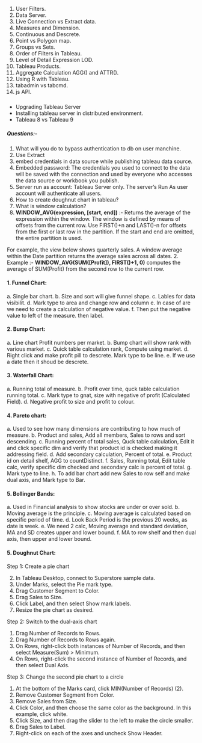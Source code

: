 1. User Filters.
2. Data Server.
3. Live Connection vs Extract data.
4. Measures and Dimension.
5. Continuous and Descrete.
6. Point vs Polygon map.
7. Groups vs Sets.                
8. Order of Filters in Tableau.
9. Level of Detail Expression LOD.
10. Tableau Products.
11. Aggregate Calculation AGG() and ATTR().
12. Using R with Tableau.
13. tabadmin vs tabcmd.
14. js API.

##### 
* Upgrading Tableau Server
* Installing tableau server in distributed environment.
* Tableau 8 vs Tableau 9

##### Questions:-
1. What will you do to bypass authentication to db on user manchine.
  1. Use Extract
  2. embed credentials in data source while publishing tableau data source.
  3. Embedded password: The credentials you used to connect to the data will be saved with the connection and used by everyone who accesses the data source or workbook you publish.
  4. Server run as account: Tableau Server only. The server’s Run As user account will authenticate all users.
2. How to create doughnut chart in tableau?
3. What is window calculation?
  1. **WINDOW_AVG(expression, [start, end])** :- Returns the average of the expression within the window. The window is defined by means of offsets from the current row. Use FIRST()+n and LAST()-n for offsets from the first or last row in the partition. If the start and end are omitted, the entire partition is used.
  
  For example, the view below shows quarterly sales. A window average within the Date partition returns the average sales across all dates. 
  2. Example :- **WINDOW_AVG(SUM([Profit]), FIRST()+1, 0)** computes the average of SUM(Profit) from the second row to the current row.


#### 1. Funnel Chart:
  a. Single bar chart.
  b. Size and sort will give funnel shape.
  c. Lables for data visibilit.
  d. Mark type to area and change row and column
  e. In case of are we need to create a calculation of negative value.
  f. Then put the negative value to left of the measure. then label.

#### 2. Bump Chart:
  a. Line chart Profit numbers per market.
  b. Bump chart will show rank with various market.
  c. Quick table calculation rank, Compute using market.
  d. Right click and make profit pill to descrete. Mark type to be line.
  e. If we use a date then it shoud be descrete.
  
#### 3. Waterfall Chart:
  a. Running total of measure.
  b. Profit over time, quck table calculation running total.
  c. Mark type to gnat, size with negative of profit (Calculated Field).
  d. Negative profit to size and profit to colour.
  
#### 4. Pareto chart:
  a. Used to see how many dimensions are contributing to how much of measure.
  b. Product and sales, Add all members, Sales to rows and sort descending.
  c. Running percent of total sales, Quck table calculation, Edit it and click specific dim and verify that product id is checked making it addressing field.
  d. Add secondary calculation, Percent of total.
  e. Product id on detail shelf, AGG to countDistinct.
  f. Sales, Running total, Edit table calc, verify specific dim checked and secondary calc is percent of total.
  g. Mark type to line.
  h. To add bar chart add new Sales to row self and make dual axis, and Mark type to Bar.
 
#### 5. Bollinger Bands:
  a. Used in Financial analysis to show stocks are under or over sold.
  b. Moving average is the principle.
  c. Moving average is calculated based on specific period of time.
  d. Look Back Period is the previous 20 weeks, as date is week.
  e. We need 2 calc, Moving average and standard deviation, MA and SD creates upper and lower bound.
  f. MA to row shelf and then dual axis, then upper and lower bound.
 
#### 5. Doughnut Chart:
Step 1: Create a pie chart
 
2. In Tableau Desktop, connect to Superstore sample data.
3. Under Marks, select the Pie mark type.
4. Drag Customer Segment to Color.
5. Drag Sales to Size.
6. Click Label, and then select Show mark labels.
7. Resize the pie chart as desired.

Step 2: Switch to the dual-axis chart
 
1. Drag Number of Records to Rows.
2. Drag Number of Records to Rows again.
3. On Rows, right-click both instances of Number of Records, and then select Measure(Sum) > Minimum.
4. On Rows, right-click the second instance of Number of Records, and then select Dual Axis.

Step 3: Change the second pie chart to a circle
 
1. At the bottom of the Marks card, click MIN(Number of Records) (2).
2. Remove Customer Segment from Color.
3. Remove Sales from Size.
4. Click Color, and then choose the same color as the background. In this example, click white.
5. Click Size, and then drag the slider to the left to make the circle smaller.
6. Drag Sales to Label.
7. Right-click on each of the axes and uncheck Show Header.
